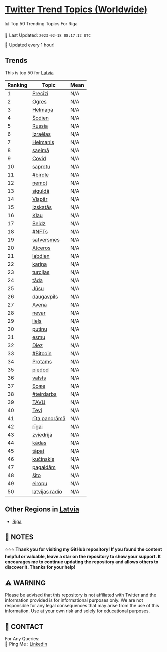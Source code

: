 [Twitter Trend Topics (Worldwide)](https://github.com/ErcinDedeoglu/Twitter-Trend-Topics)
==========


📊 Top 50 Trending Topics For Riga

📆 Last Updated: `2023-02-18 08:17:12 UTC`

🔧 Updated every 1 hour!


## Trends

This is top 50 for [Latvia](</Latvia>)

| Ranking | Topic | Mean |
| ------- | ------------ | ------------ |
| 1 | [Precīzi](http://twitter.com/search?q=Prec%c4%abzi) | N/A |
| 2 | [Ogres](http://twitter.com/search?q=Ogres) | N/A |
| 3 | [Helmaņa](http://twitter.com/search?q=Helma%c5%86a) | N/A |
| 4 | [Šodien](http://twitter.com/search?q=%c5%a0odien) | N/A |
| 5 | [Russia](http://twitter.com/search?q=Russia) | N/A |
| 6 | [Izraēlas](http://twitter.com/search?q=Izra%c4%93las) | N/A |
| 7 | [Helmanis](http://twitter.com/search?q=Helmanis) | N/A |
| 8 | [saeimā](http://twitter.com/search?q=saeim%c4%81) | N/A |
| 9 | [Covid](http://twitter.com/search?q=Covid) | N/A |
| 10 | [saprotu](http://twitter.com/search?q=saprotu) | N/A |
| 11 | [#birdle](http://twitter.com/search?q=%23birdle) | N/A |
| 12 | [ņemot](http://twitter.com/search?q=%c5%86emot) | N/A |
| 13 | [siguldā](http://twitter.com/search?q=siguld%c4%81) | N/A |
| 14 | [Vispār](http://twitter.com/search?q=Visp%c4%81r) | N/A |
| 15 | [Izskatās](http://twitter.com/search?q=Izskat%c4%81s) | N/A |
| 16 | [Klau](http://twitter.com/search?q=Klau) | N/A |
| 17 | [Beidz](http://twitter.com/search?q=Beidz) | N/A |
| 18 | [#NFTs](http://twitter.com/search?q=%23NFTs) | N/A |
| 19 | [satversmes](http://twitter.com/search?q=satversmes) | N/A |
| 20 | [Atceros](http://twitter.com/search?q=Atceros) | N/A |
| 21 | [labdien](http://twitter.com/search?q=labdien) | N/A |
| 22 | [kariņa](http://twitter.com/search?q=kari%c5%86a) | N/A |
| 23 | [turcijas](http://twitter.com/search?q=turcijas) | N/A |
| 24 | [tāda](http://twitter.com/search?q=t%c4%81da) | N/A |
| 25 | [Jūsu](http://twitter.com/search?q=J%c5%absu) | N/A |
| 26 | [daugavpils](http://twitter.com/search?q=daugavpils) | N/A |
| 27 | [Avena](http://twitter.com/search?q=Avena) | N/A |
| 28 | [nevar](http://twitter.com/search?q=nevar) | N/A |
| 29 | [liels](http://twitter.com/search?q=liels) | N/A |
| 30 | [putinu](http://twitter.com/search?q=putinu) | N/A |
| 31 | [esmu](http://twitter.com/search?q=esmu) | N/A |
| 32 | [Diez](http://twitter.com/search?q=Diez) | N/A |
| 33 | [#Bitcoin](http://twitter.com/search?q=%23Bitcoin) | N/A |
| 34 | [Protams](http://twitter.com/search?q=Protams) | N/A |
| 35 | [piedod](http://twitter.com/search?q=piedod) | N/A |
| 36 | [valsts](http://twitter.com/search?q=valsts) | N/A |
| 37 | [Боже](http://twitter.com/search?q=%d0%91%d0%be%d0%b6%d0%b5) | N/A |
| 38 | [#teirdarbs](http://twitter.com/search?q=%23teirdarbs) | N/A |
| 39 | [TAVU](http://twitter.com/search?q=TAVU) | N/A |
| 40 | [Tevi](http://twitter.com/search?q=Tevi) | N/A |
| 41 | [rīta panorāmā](http://twitter.com/search?q=r%c4%abta+panor%c4%81m%c4%81) | N/A |
| 42 | [rīgai](http://twitter.com/search?q=r%c4%abgai) | N/A |
| 43 | [zviedrijā](http://twitter.com/search?q=zviedrij%c4%81) | N/A |
| 44 | [kādas](http://twitter.com/search?q=k%c4%81das) | N/A |
| 45 | [tāpat](http://twitter.com/search?q=t%c4%81pat) | N/A |
| 46 | [kučinskis](http://twitter.com/search?q=ku%c4%8dinskis) | N/A |
| 47 | [pagaidām](http://twitter.com/search?q=pagaid%c4%81m) | N/A |
| 48 | [šito](http://twitter.com/search?q=%c5%a1ito) | N/A |
| 49 | [eiropu](http://twitter.com/search?q=eiropu) | N/A |
| 50 | [latvijas radio](http://twitter.com/search?q=latvijas+radio) | N/A |



## Other Regions in [Latvia](</Latvia>)

* [Riga](</Latvia/Riga.md>)



## 📝 NOTES

⭐⭐⭐ **Thank you for visiting my GitHub repository! If you found the content helpful or valuable, leave a star on the repository to show your support. It encourages me to continue updating the repository and allows others to discover it. Thanks for your help!**


## ⚠️ WARNING

Please be advised that this repository is not affiliated with Twitter and the information provided is for informational purposes only. We are not responsible for any legal consequences that may arise from the use of this information. Use at your own risk and solely for educational purposes.


## 📨 CONTACT

 For Any Queries:  
            🏓 Ping Me : [LinkedIn](https://www.linkedin.com/in/ercindedeoglu/)
